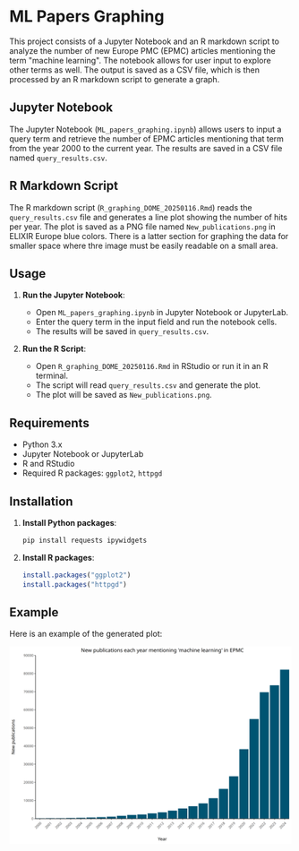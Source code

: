 # ML Papers Graphing

This project consists of a Jupyter Notebook and an R markdown script to analyze the number of new Europe PMC (EPMC) articles mentioning the term "machine learning". The notebook allows for user input to explore other terms as well. The output is saved as a CSV file, which is then processed by an R markdown script to generate a graph.

## Jupyter Notebook

The Jupyter Notebook (`ML_papers_graphing.ipynb`) allows users to input a query term and retrieve the number of EPMC articles mentioning that term from the year 2000 to the current year. The results are saved in a CSV file named `query_results.csv`.

## R Markdown Script

The R markdown script (`R_graphing_DOME_20250116.Rmd`) reads the `query_results.csv` file and generates a line plot showing the number of hits per year. The plot is saved as a PNG file named `New_publications.png` in ELIXIR Europe blue colors. There is a latter section for graphing the data for smaller space where thre image must be easily readable on a small area.

## Usage

1. **Run the Jupyter Notebook**:
   - Open `ML_papers_graphing.ipynb` in Jupyter Notebook or JupyterLab.
   - Enter the query term in the input field and run the notebook cells.
   - The results will be saved in `query_results.csv`.

2. **Run the R Script**:
   - Open `R_graphing_DOME_20250116.Rmd` in RStudio or run it in an R terminal.
   - The script will read `query_results.csv` and generate the plot.
   - The plot will be saved as `New_publications.png`.

## Requirements

- Python 3.x
- Jupyter Notebook or JupyterLab
- R and RStudio
- Required R packages: `ggplot2`, `httpgd`

## Installation

1. **Install Python packages**:
   ```sh
   pip install requests ipywidgets
   ```

2. **Install R packages**:
   ```r
   install.packages("ggplot2")
   install.packages("httpgd")
   ```

## Example

Here is an example of the generated plot:

![New Publications](New_publications.png)
